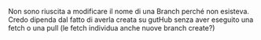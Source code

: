 Non sono riuscita a modificare il nome di una Branch perché non esisteva. Credo dipenda dal fatto di averla creata su gutHub senza aver eseguito una fetch o una pull (le fetch individua anche nuove branch create?)